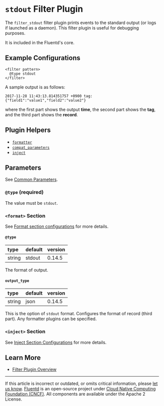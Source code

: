 # `stdout` Filter Plugin

The `filter_stdout` filter plugin prints events to the standard output (or logs
if launched as a daemon). This filter plugin is useful for debugging purposes.

It is included in the Fluentd's core.


## Example Configurations

```
<filter pattern>
  @type stdout
</filter>
```

A sample output is as follows:

```
2017-11-28 11:43:13.814351757 +0900 tag: {"field1":"value1","field2":"value2"}
```

where the first part shows the output **time**, the second part shows the
**tag**, and the third part shows the **record**.


## Plugin Helpers

-   [`formatter`](/developer/api-plugin-helper-formatter.md)
-   [`compat_parameters`](/developer/api-plugin-helper-compat_parameters.md)
-   [`inject`](/developer/api-plugin-helper-inject.md)


## Parameters

See [Common Parameters](/configuration/plugin-common-parameters.md).


### `@type` (required)

The value must be `stdout`.


### `<format>` Section

See [Format section configurations](/configuration/format-section.md) for more details.


#### `@type`

| type   | default | version |
|:-------|:--------|:--------|
| string | stdout  | 0.14.5  |

The format of output.


#### `output_type`

| type   | default | version |
|:-------|:--------|:--------|
| string | json    | 0.14.5  |

This is the option of `stdout` format. Configures the format of record
(third part). Any formatter plugins can be specified.


### `<inject>` Section

See [Inject Section Configurations](/developer/inject-section) for more details.


## Learn More

-   [Filter Plugin Overview](/plugins/filter/README.md)


------------------------------------------------------------------------

If this article is incorrect or outdated, or omits critical information, please
[let us know](https://github.com/fluent/fluentd-docs-gitbook/issues?state=open).
[Fluentd](http://www.fluentd.org/) is an open-source project under [Cloud Native
Computing Foundation (CNCF)](https://cncf.io/). All components are available
under the Apache 2 License.
